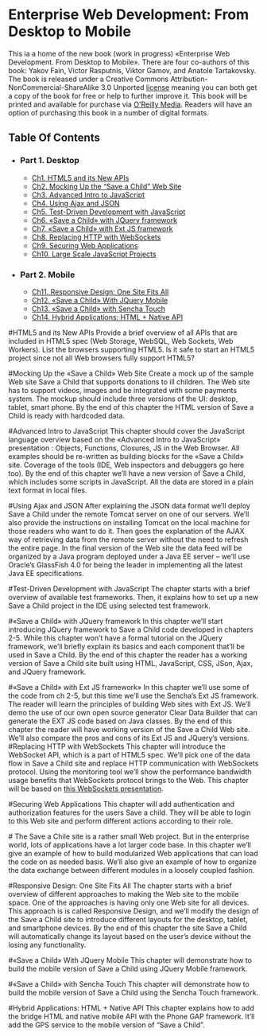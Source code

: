 Enterprise Web Development: From Desktop to Mobile
===================

This ia a home of the new book (work in progress) «Enterprise Web Development. From Desktop to Mobile».
There are four co-authors of this book: Yakov Fain, Victor Rasputnis, Viktor Gamov, and Anatole Tartakovsky.
The book is released under a Creative Commons Attribution-NonCommercial-ShareAlike 3.0 Unported [license](http://creativecommons.org/licenses/by-nc-sa/3.0/) meaning
you can both get a copy of the book for free or help to further improve it.
This book will be printed and available for purchase via [O'Reilly Media](http://oreilly.com/). Readers will have an option of purchasing this
book in a number of digital formats.

## Table Of Contents

* ### Part 1. Desktop
	* [Ch1. HTML5 and its New APIs](#ch1)
	* [Ch2. Mocking Up the “Save a Child” Web Site](#ch2)
	* [Ch3. Advanced Intro to JavaScript](#ch3)
	* [Ch4. Using Ajax and JSON](#ch4)
	* [Ch5. Test-Driven Development with JavaScript](#ch5)
	* [Ch6. «Save a Child» with JQuery framework](#ch6)
	* [Ch7. «Save a Child» with Ext JS framework](#ch7)
	* [Ch8. Replacing HTTP with WebSockets](#ch8)
	* [Ch9. Securing Web Applications](#ch9)
	* [Ch10. Large Scale JavaScript Projects](#ch10)

* ### Part 2. Mobile
	* [Ch11. Responsive Design: One Site Fits All](#ch11)
	* [Ch12. «Save a Child» With JQuery Mobile](#ch12)
	* [Ch13. «Save a Child» with Sencha Touch](#13)
	* [Ch14. Hybrid Applications: HTML + Native API](#14)

#<a name="ch1">HTML5 and its New APIs</a>
Provide a brief overview of all APIs that are included in HTML5 spec (Web Storage, WebSQL, Web Sockets, Web Workers). List the browsers supporting HTML5. Is it safe to start an HTML5 project since not all Web browsers fully support HTML5?

#<a name="ch2">Mocking Up the «Save a Child» Web Site</a>
Create a  mock up of the sample Web site Save a Child that supports donations to ill children. The Web site has to support videos, images and be integrated with some payments system. The mockup should include three versions of the UI: desktop, tablet, smart phone.
By the end of this chapter the HTML version of Save a Child is ready with hardcoded data.

#<a name="ch3">Advanced Intro to JavaScript</a>
This chapter should cover the JavaScript language overview based on the «Advanced Intro to JavaScript» presentation : Objects, Functions, Closures, JS in the Web Browser. All examples should be re-written as building blocks for the «Save a Child» site. Coverage of the tools (IDE, Web inspectors and debuggers go here too).
By the end of this chapter we’ll have a new version of Save a Child, which includes some scripts in JavaScript. All the data are stored in a plain text format in local files.

#<a name="ch4">Using Ajax and JSON</a>
After explaining the JSON data format we’ll deploy Save a Child under the remote Tomcat server on one of our servers. We’ll also provide the instructions on installing Tomcat on the local machine for those readers who want to do it.
Then goes the explanation of the AJAX way of retrieving data from the remote server without the need to refresh the entire page.
In the final version of the Web site the data feed will be organized by a Java program deployed under a Java EE server – we’ll use Oracle’s GlassFish 4.0 for being the leader in implementing all the latest Java EE specifications.

#<a name="ch5">Test-Driven Development with JavaScript</a>
The chapter starts with a brief overview of available test frameworks. Then, it explains how to set up a new Save a Child  project in the IDE using selected test framework.

#<a name="ch6">«Save a Child» with JQuery framework</a>
In this chapter we’ll start introducing JQuery framework to Save a Child code developed in chapters 2-5. While this chapter won’t have a formal tutorial on the JQuery framework, we’ll briefly explain its basics and each component that’ll be used in Save a Child.
By the end of this chapter the reader has a working version of Save a Child site built using HTML, JavaScript, CSS, JSon, Ajax, and JQuery framework.

#<a name="ch7">«Save a Child» with Ext JS framework»</a>
In this chapter we’ll use some of the code from ch 2-5, but this time we’ll use the Sencha’s Ext JS framework.
The reader will learn the principles of building Web sites with Ext JS.
We’ll demo the use of our own open source generator Clear Data Builder that can generate the EXT JS code based on Java classes.
By the end of this chapter the reader will have working version of the Save a Child Web site. We’ll also compare the pros and cons of its Ext JS and JQuery’s versions.
#<a name="ch8">Replacing HTTP with WebSockets</a>
This chapter will introduce the WebSocket API, which is a part of HTML5 spec. We’ll pick one of the data flow in Save a Child site and replace HTTP communication with WebSockets protocol.
Using the monitoring tool we’ll show the performance bandwidth usage benefits that WebSockets protocol brings to the Web.
This chapter will be based on [this WebSockets presentation](http://www.youtube.com/watch?v=vP6MfPnE1c0).

#<a name="ch9">Securing Web Applications</a>
This chapter will add authentication and authorization features for the users Save a child. They will be able to login to this Web site and perform different actions according to their role.

#<a name="ch10"></a>
The Save a Chile site is a rather small Web project. But in the enterprise world, lots of applications have a lot larger code base. In this chapter we’ll give an example of how to build modularized Web applications that can load the code on as needed basis. We’ll also give an example of how to organize the data exchange between different modules in a loosely coupled fashion.

#<a name="ch11">Responsive Design: One Site Fits All</a>
The chapter starts with a brief overview of different approaches to making the Web site to the mobile space. One of the approaches is having only one Web site for all devices. This approach is is called Responsive Design, and we’ll modify the design of the Save a Child site to introduce different layouts for the desktop, tablet, and smartphone devices.
By the end of this chapter the site Save a Child will automatically change its layout based on the user’s device without the losing any functionality.

#<a name="ch12">«Save a Child» With JQuery Mobile</a>
This chapter will demonstrate how to build the mobile version of Save a Child using JQuery Mobile framework.

#<a name="ch13">«Save a Child» with Sencha Touch</a>
This chapter will demonstrate how to build the mobile version of Save a Child using the Sencha Touch framework.

#<a name="ch14">Hybrid Applications: HTML + Native API</a>
This chapter explains how to add the bridge HTML and native mobile API with the Phone GAP framework. It’ll add the GPS service to the mobile version of “Save a Child”.
